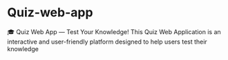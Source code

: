 # Quiz-web-app
🎓 Quiz Web App — Test Your Knowledge! This Quiz Web Application is an interactive and user-friendly platform designed to help users test their knowledge 
